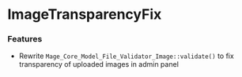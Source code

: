 # ImageTransparencyFix

### Features
 - Rewrite `Mage_Core_Model_File_Validator_Image::validate()` to fix transparency of uploaded images in admin panel